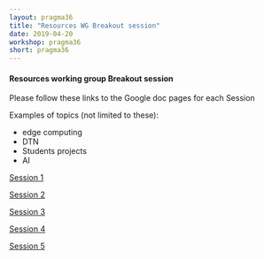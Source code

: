```yaml
---
layout: pragma36
title: "Resources WG Breakout session"
date: 2019-04-20
workshop: pragma36
short: pragma36
---
```


#### Resources working group Breakout session

Please follow these links  to the Google doc pages for each Session

Examples of topics (not limited to these):
- edge computing
- DTN
- Students projects
- AI



[Session 1][s5]

[Session 2][s2]

[Session 3][s3]

[Session 4][s4]

[Session 5][s5]

[s5]: https://docs.google.com/document/d/1UPhMQc4h4g7b9m1GWhZ-dLJZSC2Jba-QzgQMcxQBFSE/edit?usp=sharing
[s4]: https://docs.google.com/document/d/1G0l6KOvin64FM6o1ev-oRs9JuchSKcN8VaXwdSoQaMg/edit?usp=sharing
[s3]: https://docs.google.com/document/d/11eOtLj0POa2-m2_jFvMUgLIIjOnh4iPBnY3mvpZUiow/edit?usp=sharing
[s2]: https://docs.google.com/document/d/1FgdZVzFyJFzYVohmDgtBubF14bpU5AkhUvwo1GjXcJo/edit?usp=sharing
[s1]: https://docs.google.com/document/d/1CsMjHk5SdG5jcot_Hx_WCDRicnQyFnOSgrauwoS6ZC8/edit?usp=sharing


